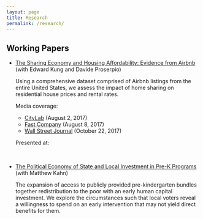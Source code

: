 ```yaml
---
layout: page
title: Research
permalink: /research/
---
```



## Working Papers 

- [The Sharing Economy and Housing Affordability: Evidence from Airbnb](https://papers.ssrn.com/sol3/papers.cfm?abstract_id=3006832)
    (with Edward Kung and Davide Proserpio)

    Using a comprehensive dataset comprised of Airbnb listings from the entire United States, we assess the impact of home sharing on residential house prices and rental rates.
    
    Media coverage:
    - [CityLab](https://www.citylab.com/equity/2017/08/where-airbnb-is-raising-rents/535674/) (August 2, 2017)
    - [Fast Company](https://www.fastcompany.com/40448820/its-very-likely-that-airbnb-is-causing-your-rent-to-go-up-according-to-a-new-study) (August 8, 2017)
    - [Wall Street Journal](https://www.wsj.com/articles/how-airbnb-affects-home-prices-and-rents-1508724361) (October 22, 2017)

    Presented at:

&nbsp;
- [The Political Economy of State and Local Investment in Pre-K Programs](http://www.nber.org/papers/w21208)
    (with Matthew Kahn)

    The expansion of access to publicly provided pre-kindergarten bundles together redistribution to the poor with an early human capital investment. We explore the circumstances such that local voters reveal a willingness to spend on an early intervention that may not yield direct benefits for them. 


